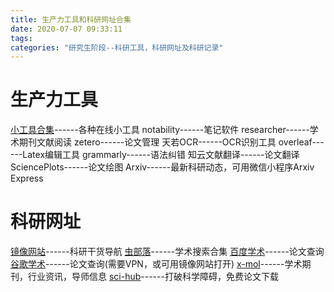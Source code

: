 ```yaml
---
title: 生产力工具和科研网址合集
date: 2020-07-07 09:33:11
tags:
categories: "研究生阶段--科研工具，科研网址及科研记录"
---
```

<h1>生产力工具</h1>

[小工具合集](http://www.gjw123.com/)------各种在线小工具
notability------笔记软件
researcher------学术期刊文献阅读
zetero------论文管理
天若OCR------OCR识别工具
overleaf------Latex编辑工具
grammarly------语法纠错
知云文献翻译------论文翻译
SciencePlots------论文绘图
Arxiv------最新科研动态，可用微信小程序Arxiv Express

<h1>科研网址</h1>

[镜像网站](http://9312.net/)------科研干货导航
[虫部落](https://scholar.chongbuluo.com/)------学术搜索合集
[百度学术](https://xueshu.baidu.com/)------论文查询
[谷歌学术](https://scholar.google.com/)------论文查询(需要VPN，或可用镜像网站打开)
[x-mol](https://www.x-mol.com/)------学术期刊，行业资讯，导师信息
[sci-hub](http://www.sci-hub.ren/)------打破科学障碍，免费论文下载




